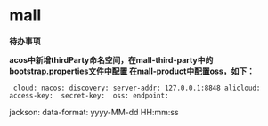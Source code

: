 # mall
**待办事项**

**acos中新增thirdParty命名空间，在mall-third-party中的bootstrap.properties文件中配置
在mall-product中配置oss，如下：**

  `  cloud:
        nacos:
          discovery:
            server-addr: 127.0.0.1:8848
        alicloud:
          access-key: 
          secret-key: 
          oss:
            endpoint: `
  

jackson:
    data-format: yyyy-MM-dd HH:mm:ss
